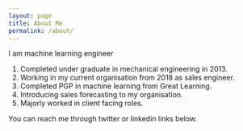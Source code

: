 ```yaml
---
layout: page
title: About Me
permalink: /about/
---
```


I am machine learning engineer

1. Completed under graduate in mechanical engineering in 2013.
2. Working in my current organisation from 2018 as sales engineer.
3. Completed PGP in machine learning from Great Learning.
3. Introducing sales forecasting to my organisation.
4. Majorly worked in client facing roles.

You can reach me through twitter or linkedin links below.
